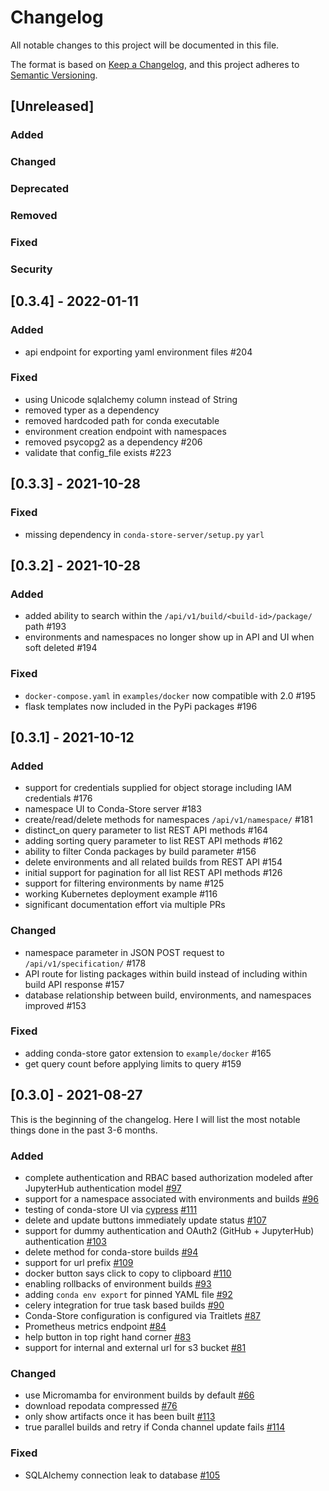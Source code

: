 # Changelog
All notable changes to this project will be documented in this file.

The format is based on [Keep a Changelog](https://keepachangelog.com/en/1.0.0/),
and this project adheres to [Semantic Versioning](https://semver.org/spec/v2.0.0.html).

## [Unreleased]

### Added

### Changed

### Deprecated

### Removed

### Fixed

### Security

## [0.3.4] - 2022-01-11

### Added

 - api endpoint for exporting yaml environment files #204

### Fixed

 - using Unicode sqlalchemy column instead of String
 - removed typer as a dependency
 - removed hardcoded path for conda executable
 - environment creation endpoint with namespaces
 - removed psycopg2 as a dependency #206
 - validate that config_file exists #223

## [0.3.3] - 2021-10-28

### Fixed

 - missing dependency in `conda-store-server/setup.py` `yarl`

## [0.3.2] - 2021-10-28

### Added

 - added ability to search within the `/api/v1/build/<build-id>/package/` path #193
 - environments and namespaces no longer show up in API and UI when soft deleted #194

### Fixed

 - `docker-compose.yaml` in `examples/docker` now compatible with 2.0 #195
 - flask templates now included in the PyPi packages #196

## [0.3.1] - 2021-10-12

### Added

 - support for credentials supplied for object storage including IAM credentials #176
 - namespace UI to Conda-Store server #183
 - create/read/delete methods for namespaces `/api/v1/namespace/` #181
 - distinct_on query parameter to list REST API methods #164
 - adding sorting query parameter to list REST API methods #162
 - ability to filter Conda packages by build parameter #156
 - delete environments and all related builds from REST API #154
 - initial support for pagination for all list REST API methods #126
 - support for filtering environments by name #125
 - working Kubernetes deployment example #116
 - significant documentation effort via multiple PRs

### Changed

 - namespace parameter in JSON POST request to `/api/v1/specification/` #178
 - API route for listing packages within build instead of including within build API response #157
 - database relationship between build, environments, and namespaces improved #153

### Fixed

 - adding conda-store gator extension to `example/docker` #165
 - get query count before applying limits to query #159

## [0.3.0] - 2021-08-27

This is the beginning of the changelog. Here I will list the most
notable things done in the past 3-6 months.

### Added

 - complete authentication and RBAC based authorization modeled after JupyterHub authentication model [#97](https://github.com/Quansight/conda-store/pull/97)
 - support for a namespace associated with environments and builds [#96](https://github.com/Quansight/conda-store/pull/96)
 - testing of conda-store UI via [cypress](https://www.cypress.io/) [#111](https://github.com/Quansight/conda-store/pull/111)
 - delete and update buttons immediately update status [#107](https://github.com/Quansight/conda-store/pull/107)
 - support for dummy authentication and OAuth2 (GitHub + JupyterHub) authentication [#103](https://github.com/Quansight/conda-store/pull/103)
 - delete method for conda-store builds [#94](https://github.com/Quansight/conda-store/pull/94)
 - support for url prefix [#109](https://github.com/Quansight/conda-store/pull/109)
 - docker button says click to copy to clipboard [#110](https://github.com/Quansight/conda-store/pull/110)
 - enabling rollbacks of environment builds [#93](https://github.com/Quansight/conda-store/pull/93)
 - adding `conda env export` for pinned YAML file [#92](https://github.com/Quansight/conda-store/pull/92)
 - celery integration for true task based builds [#90](https://github.com/Quansight/conda-store/pull/90)
 - Conda-Store configuration is configured via Traitlets [#87](https://github.com/Quansight/conda-store/pull/87)
 - Prometheus metrics endpoint [#84](https://github.com/Quansight/conda-store/pull/84)
 - help button in top right hand corner [#83](https://github.com/Quansight/conda-store/pull/83)
 - support for internal and external url for s3 bucket [#81](https://github.com/Quansight/conda-store/pull/81)

### Changed

 - use Micromamba for environment builds by default [#66](https://github.com/Quansight/conda-store/pull/66)
 - download repodata compressed [#76](https://github.com/Quansight/conda-store/pull/76)
 - only show artifacts once it has been built [#113](https://github.com/Quansight/conda-store/pull/113)
 - true parallel builds and retry if Conda channel update fails [#114](https://github.com/Quansight/conda-store/pull/114)

### Fixed
 
 - SQLAlchemy connection leak to database [#105](https://github.com/Quansight/conda-store/pull/105)

